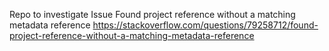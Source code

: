 Repo to investigate Issue
Found project reference without a matching metadata reference
https://stackoverflow.com/questions/79258712/found-project-reference-without-a-matching-metadata-reference
